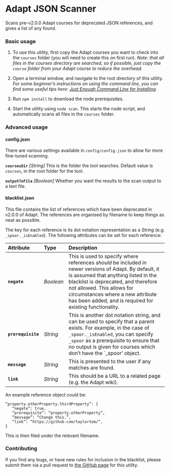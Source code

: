 # Adapt JSON Scanner

Scans pre-v2.0.0 Adapt courses for deprecated JSON references, and gives a list of any found.

### Basic usage

1. To use this utility, first copy the Adapt courses you want to check into the `courses` folder (you will need to create this on first run). 
*Note: that all files in the courses directory are searched, so if possible, just copy the `course` folder from your Adapt course to reduce the overhead.*

1. Open a terminal window, and navigate to the root directory of this utility. 
*For some beginner’s instructions on using the command line, you can find some useful tips here: [Just Enough Command Line for Installing](https://github.com/adaptlearning/adapt_authoring/wiki/Just-Enough-Command-Line-for-Installing).*

1. Run `npm install` to download the node prerequisites.

1. Start the utility using `node scan`. This starts the node script, and automatically scans all files in the `courses` folder.

### Advanced usage

#### config.json

There are various settings available in `config/config.json` to allow for more fine-tuned scanning.

**`coursesDir`** *[String]*
This is the folder the tool searches. Default value is `courses`, in the root folder for the tool.

**`outputToFile`** *[Boolean]* 
Whether you want the results to the scan output to a text file. 

#### blacklist.json

This file contains the list of references which have been deprecated in v2.0.0 of Adapt. The references are organised by filename to keep things as neat as possible. 

The key for each reference is its dot notation representation as a *String* (e.g. `_spoor._isEnabled`). The following attributes can be set for each reference:

Attribute | Type | Description
:-------- | :--- | :----------
**`negate`** | *Boolean* | This is used to specify where references *should* be included in newer versions of Adapt. By default, it is assumed that anything listed in the blacklist is deprecated, and therefore not allowed. This allows for circumstances where a new attribute has been added, and is required for existing functionality.
**`prerequisite`** | *String* | This is another dot notation string, and can be used to specify that a parent exists. For example, in the case of `_spoor._isEnabled`, you can specify `_spoor` as a prerequisite to ensure that no output is given for courses which don’t have the `_spoor’ object.
**`message`** | *String* | This is presented to the user if any matches are found. 
**`link`** | *String* | This should be a URL to a related page (e.g. the Adapt wiki). 

An example reference object could be:
```
“property.otherProperty.thirdProperty”: {
   “negate”: true,
   “prerequisite”: “property.otherProperty”,
   “message”: “Change this.”,
   “link”: “https://github.com/taylortom/”,
}
```
This is then filed under the relevant filename.

### Contributing

If you find any bugs, or have new rules for inclusion in the blacklist, please submit them via a pull request to [the GitHub page](https://github.com/taylortom/adapt-json-scanner) for this utility.



